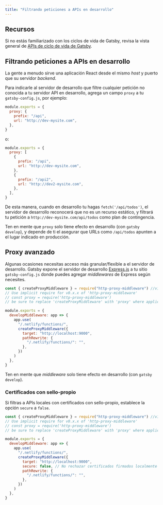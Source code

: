 ```yaml
---
title: "Filtrando peticiones a APIs en desarrollo"
---
```


## Recursos

Si no estás familiarizado con los ciclos de vida de Gatsby, revisa la vista general de [APIs de ciclo de vida de Gatsby](/docs/gatsby-lifecycle-apis/).

## Filtrando peticiones a APIs en desarrollo

La gente a menudo sirve una aplicación React desde el mismo _host_ y puerto que su servidor _backend_.

Para indicarle al servidor de desarrollo que filtre cualquier petición no conocida a tu servidor API en desarrollo, agrega un campo `proxy` a tu `gatsby-config.js`, por ejemplo:

```javascript:title=gatsby-config.js
module.exports = {
  proxy: {
    prefix: "/api",
    url: "http://dev-mysite.com",
  },
}
```

o:

```js:title=gatsby-config.js
module.exports = {
  proxy: [
    {
      prefix: "/api",
      url: "http://dev-mysite.com",
    },
    {
      prefix: "/api2",
      url: "http://dev2-mysite.com",
    },
  ],
}
```

De esta manera, cuando en desarrollo tu hagas `fetch('/api/todos')`, el servidor de desarrollo reconocerá que no es un recurso estático, y filtrará tu petición a `http://dev-mysite.com/api/todos` como plan de contingencia.

Ten en mente que `proxy` solo tiene efecto en desarrollo (con `gatsby develop`), y depende de ti el asegurar que URLs como `/api/todos` apunten a el lugar indicado en producción.

## Proxy avanzado

Algunas ocasiones necesitas acceso más granular/flexible a el servidor de desarrollo. Gatsby expone el servidor de desarrollo [Express.js](https://expressjs.com/) a tu sitio `gatsby-config.js` donde puedes agregar _middlewares_ de Express según necesites.

```javascript:title=gatsby-config.js
const { createProxyMiddleware } = require("http-proxy-middleware") //v1.x.x
// Use implicit require for v0.x.x of 'http-proxy-middleware'
// const proxy = require('http-proxy-middleware')
// be sure to replace 'createProxyMiddleware' with 'proxy' where applicable

module.exports = {
  developMiddleware: app => {
    app.use(
      "/.netlify/functions/",
      createProxyMiddleware({
        target: "http://localhost:9000",
        pathRewrite: {
          "/.netlify/functions/": "",
        },
      })
    )
  },
}
```

Ten en mente que _middleware_ solo tiene efecto en desarrollo (con `gatsby develop`).

### Certificados con sello-propio

Si filtras a APIs locales con certificados con sello-propio, establece la opción `secure` a `false`.

```javascript:title=gatsby-config.js
const { createProxyMiddleware } = require("http-proxy-middleware") //v1.x.x
// Use implicit require for v0.x.x of 'http-proxy-middleware'
// const proxy = require('http-proxy-middleware')
// be sure to replace 'createProxyMiddleware' with 'proxy' where applicable

module.exports = {
  developMiddleware: app => {
    app.use(
      "/.netlify/functions/",
      createProxyMiddleware({
        target: "http://localhost:9000",
        secure: false, // No rechazar certificados firmados localmente
        pathRewrite: {
          "/.netlify/functions/": "",
        },
      })
    )
  },
}
```
